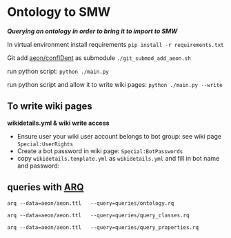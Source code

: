 # Ontology to SMW
_**Querying an ontology in order to bring it to import to SMW**_

In virtual environment install requirements `pip install -r requirements.txt`

Git add [aeon/confIDent](https://github.com/tibonto/aeon/tree/confIDent) as submodule
`./git_submod_add_aeon.sh`

run python script: `python ./main.py ` 

run python script and allow it to write wiki pages: `python ./main.py --write` 


## To write wiki pages
**wikidetails.yml & wiki write access**
* Ensure user your wiki user account belongs to bot group: see wiki page `Special:UserRights`
* Create a bot password in wiki page: `Special:BotPasswords`
* copy `wikidetails.template.yml` as `wikidetails.yml` and fill in bot name and password:<br/>
    
    

## queries with [ARQ](https://jena.apache.org/documentation/query/)
`arq --data=aeon/aeon.ttl   --query=queries/ontology.rq`

`arq --data=aeon/aeon.ttl   --query=queries/query_classes.rq`

`arq --data=aeon/aeon.ttl   --query=queries/query_properties.rq`